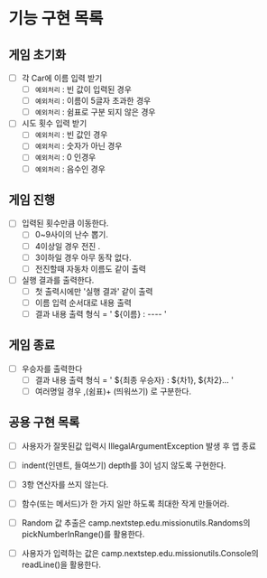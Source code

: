 # 기능 구현 목록
## 게임 초기화
- [ ] 각 Car에 이름 입력 받기
  - [ ] `예외처리` : 빈 값이 입력된 경우
  - [ ] `예외처리` : 이름이 5글자 초과한 경우
  - [ ] `예외처리` : 쉼표로 구분 되지 않은 경우
- [ ] 시도 횟수 입력 받기
  - [ ] `예외처리` : 빈 값인 경우
  - [ ] `예외처리` : 숫자가 아닌 경우
  - [ ] `예외처리` : 0 인경우
  - [ ] `예외처리` : 음수인 경우
## 게임 진행
- [ ] 입력된 횟수만큼 이동한다.
  - [ ] 0~9사이의 난수 뽑기.
  - [ ] 4이상일 경우 전진 .
  - [ ] 3이하일 경우 아무 동작 없다.
  - [ ] 전진할때 자동차 이름도 같이 출력
- [ ] 실행 결과를 출력한다.
  - [ ] 첫 출력시에만 '실행 결과' 같이 출력
  - [ ] 이름 입력 순서대로 내용 출력
  - [ ] 결과 내용 출력 형식 = ' ${이름} : ---- '
## 게임 종료
- [ ] 우승자를 출력한다
  - [ ] 결과 내용 출력 형식 = ' ${최종 우승자} : ${차1}, ${차2}...  '
  - [ ] 여러명일 경우 ,(쉼표)+ (띄워쓰기) 로 구분한다.

## 공용 구현 목록

- [ ] 사용자가 잘못된값 입력시 IllegalArgumentException 발생 후 앱 종료
- [ ] indent(인덴트, 들여쓰기) depth를 3이 넘지 않도록 구현한다.
- [ ] 3항 연산자를 쓰지 않는다.
- [ ] 함수(또는 메서드)가 한 가지 일만 하도록 최대한 작게 만들어라.
- [ ] Random 값 추출은 camp.nextstep.edu.missionutils.Randoms의 pickNumberInRange()를 활용한다.
- [ ] 사용자가 입력하는 값은 camp.nextstep.edu.missionutils.Console의 readLine()을 활용한다.
  
